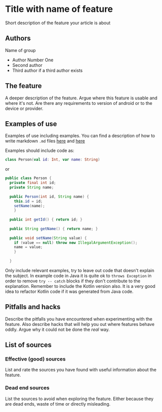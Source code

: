 # Title with name of feature

Short description of the feature your article is about

## Authors

Name of group 

* Author Number One
* Second author
* Third author if a third author exists

## The feature

A deeper description of the feature.
Argue where this feature is usable and where it's not.
Are there any requirements to version of android or to the device or provider.

## Examples of use

Examples of use including examples.
You can find a description of how to write markdown `.md` files
[here](https://github.com/adam-p/markdown-here/wiki/Markdown-Cheatsheet "Markdown Cheatsheet")
and [here](https://guides.github.com/features/mastering-markdown/ "Mastering Markdown")

Examples should include code as:

```kotlin
class Person(val id: Int, var name: String)
```
or
```java
public class Person {
  private final int id;
  private String name;
  
  public Person(int id, String name) {
    this.id = id;
    setName(name);
    }
  
  public int getId() { return id; }
  
  public String getName() { return name; }
  
  public void setName(String value) { 
    if (value == null) throw new IllegalArgumentException();
    name = value;
    }
  
  }
```

Only include relevant examples, try to leave out code that doesn't explain the subject.
In example code in Java it is quite ok to `throws Exception` in order to remove `try -- catch` blocks if they don't contribute
to the explanation. Remember to include the Kotlin version also.
It is a very good idea to refactor Kotlin code if it was generated from Java code.

## Pitfalls and hacks

Describe the pitfalls you have encountered when experimenting with the feature.
Also describe hacks that will help you out where features behave oddly. Argue why it could not be done the *real* way.

## List of sources

### Effective (good) sources

List and rate the sources you have found with useful information about the feature.

### Dead end sources

List the sources to avoid when exploring the feature.
Either because they are dead ends, waste of time or directly misleading.



